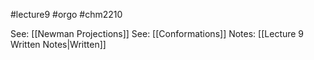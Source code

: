 #lecture9
#orgo
#chm2210

See: [[Newman Projections]]
See: [[Conformations]]
Notes: [[Lecture 9 Written Notes|Written]]